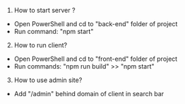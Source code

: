 1. How to start server ?
- Open PowerShell and cd to "back-end" folder of project
- Run command: "npm start"
2. How to run client?
- Open PowerShell and cd to "front-end" folder of project
- Run commands: "npm run build" >> "npm start"
3. How to use admin site?
- Add "/admin" behind domain of client in search bar
